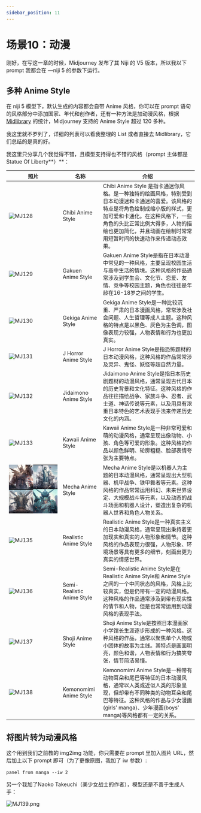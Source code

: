 ```yaml
---
sidebar_position: 11
---
```

# 场景10：动漫

刚好，在写这一章的时候，Midjourney 发布了其 Niji 的 V5 版本，所以我以下 prompt 我都会在 —niji 5 的参数下运行。

## 多种 Anime Style

在 niji 5 模型下，默认生成的内容都会自带 Anime 风格，你可以在 prompt 语句的风格部分中添加国家、年代和创作者，还有一种方法是加动漫风格，根据 [Midlibrary](https://www.midlibrary.io/midguide/niji-anime-version-of-midjourney-v4) 的统计，Midjourney 支持的 Anime Style 超过 120 多种。

我这里就不罗列了，详细的列表可以看我整理的 List 或者直接去 Midlibrary，它们总结的是真的好。

我这里只分享几个我觉得不错，且模型支持得也不错的风格（prompt 主体都是 Statue Of Liberty**）**：

| <div style={{width:180}}>**照片**</div>  | **名称**                     | **介绍**                                                                                                                                            |
| ------ | -------------------------- | ------------------------------------------------------------------------------------------------------------------------------------------------- |
|  ![MJ128](https://cdn.jsdelivr.net/gh/misu198/my-pic@main/assets/MJ128.png)      | Chibi Anime Style          | Chibi Anime Style 是指卡通迷你风格。是一种独特的绘画风格，特别受到日本动漫迷和卡通迷的喜爱。该风格的特点是将角色绘制成缩小版的样式，更加可爱和卡通化。在这种风格下，一些角色的头比正常比例大得多，人物的描绘也更加简化，并且动画在绘制时常常用短暂时间的快速动作来传递动态效果。 |
|  ![MJ129](https://cdn.jsdelivr.net/gh/misu198/my-pic@main/assets/MJ129.png)      | Gakuen Anime Style         | Gakuen Anime Style是指在日本动漫中常见的一种风格，主要呈现校园生活与高中生活的情境。这种风格的作品通常涉及到学生会、文化节、恋爱、友情、竞争等校园主题，角色也往往是年龄在16-18岁之间的学生。                                        |
|  ![MJ130](https://cdn.jsdelivr.net/gh/misu198/my-pic@main/assets/MJ130.png)      | Gekiga Anime Style         | Gekiga Anime Style是一种比较沉重、严肃的日本漫画风格，常常涉及社会问题、人生哲理等成人主题。这种风格的特点是以黑色、灰色为主色调，图像表现力较强，人物表情和行为也更加真实。                                                   |
|  ![MJ131](https://cdn.jsdelivr.net/gh/misu198/my-pic@main/assets/MJ131.png)      | J Horror Anime Style       | J Horror Anime Style是指恐怖题材的日本动漫风格，这种风格的作品常常涉及灵异、鬼怪、妖怪等超自然力量。                                                                                      |
|  ![MJ132](https://cdn.jsdelivr.net/gh/misu198/my-pic@main/assets/MJ132.png)      | Jidaimono Anime Style      | Jidaimono Anime Style是指日本历史剧题材的动漫风格，通常呈现古代日本的历史背景和文化特征。这种风格的作品往往描绘战争、家族斗争、忍者、武士道、神话传说等元素，以及用具有浓重日本特色的艺术表现手法来传递历史文化的内涵。                            |
|  ![MJ133](https://cdn.jsdelivr.net/gh/misu198/my-pic@main/assets/MJ133.png)      | Kawaii Anime Style         | Kawaii Anime Style是一种非常可爱和萌的动漫风格，通常呈现出像动物、小孩、角色等可爱的形象。这种风格的作品以颜色鲜明、轮廓粗糙、脸部表情夸张为主要特点。                                                              |
|  ![MJ134](assets/MJ134.jpeg)      | Mecha Anime Style          | Mecha Anime Style是以机器人为主题的日本动漫风格，通常呈现出大型机器、机甲战争、铁甲舞者等元素。这种风格的作品常常运用科幻、未来世界设定、大规模战斗等元素，以及动态的战斗场面和机器人设计，塑造出复杂的机器人世界和角色人物关系。                         |
|  ![MJ135](https://cdn.jsdelivr.net/gh/misu198/my-pic@main/assets/MJ135.png)      | Realistic Anime Style      | Realistic Anime Style是一种真实主义的日本动漫风格，通常呈现出秉持着更加现实和真实的人物形象和情节。这种风格的作品表现力很强，人物形象、环境场景等具有更多的细节，刻画出更为真实的情感世界。                                          |
|  ![MJ136](https://cdn.jsdelivr.net/gh/misu198/my-pic@main/assets/MJ136.png)      | Semi-Realistic Anime Style | Semi-Realistic Anime Style是在Realistic Anime Style和 Anime Style之间的一个中间状态的风格，风格上比较真实，但是仍带有一定的动漫风格。这种风格的作品通常涉及到带有现实性的情节和人物，但是也常常运用到动漫风格的表现手法。        |
|  ![MJ137](https://cdn.jsdelivr.net/gh/misu198/my-pic@main/assets/MJ137.png)      | Shoji Anime Style          | Shoji Anime Style是按照日本漫画家小学馆长生涯逐步形成的一种风格。这种风格的作品，通常以聚焦单个人物或小团体的故事为主线。其特点是画面明亮，颜色和谐，人物表情和行为搞笑夸张，情节简洁易懂。                                            |
|  ![MJ138](https://cdn.jsdelivr.net/gh/misu198/my-pic@main/assets/MJ138.png)      | Kemonomimi Anime Style     | Kemonomimi Anime Style是一种带有动物耳朵和尾巴等特征的日本动漫风格，通常以人类或近似人类的形象呈现，但却带有不同种类的动物耳朵和尾巴等特征。这种风格的作品与少女漫画(girls' manga)、少年漫画(boys' manga)等风格都有一定的关系。          |

## 将图片转为动漫风格

这个用到我们之前教的 img2img 功能，你只需要在 prompt 里加入图片 URL，然后加上以下 prompt 即可（为了更像原图，我加了 iw 参数）:

```other
panel from manga --iw 2
```

另一个我加了Naoko Takeuchi（美少女战士的作者），模型还是不善于生成人手：

![MJ139.png](https://cdn.jsdelivr.net/gh/misu198/Midjourney@main/docs/MJ1391713525859.png)

